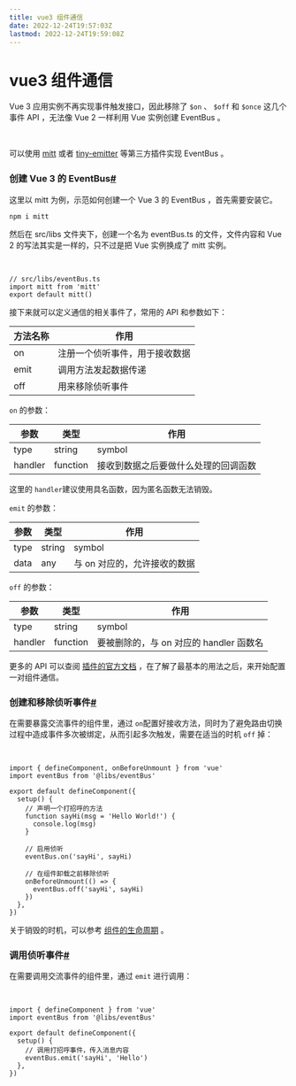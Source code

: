 ```yaml
---
title: vue3 组件通信
date: 2022-12-24T19:57:03Z
lastmod: 2022-12-24T19:59:08Z
---
```


# vue3 组件通信

Vue 3 应用实例不再实现事件触发接口，因此移除了 `$on`​ 、 `$off`​ 和 `$once`​ 这几个事件 API ，无法像 Vue 2 一样利用 Vue 实例创建 EventBus 。

‍

可以使用 [mitt](https://github.com/developit/mitt) 或者 [tiny-emitter](https://github.com/scottcorgan/tiny-emitter) 等第三方插件实现 EventBus 。

### 创建 Vue 3 的 EventBus[#](https://vue3.chengpeiquan.com/communication.html#%E5%88%9B%E5%BB%BA-vue-3-%E7%9A%84-eventbus-new)

这里以 mitt 为例，示范如何创建一个 Vue 3 的 EventBus ，首先需要安装它。

```
npm i mitt
```

然后在 src/libs 文件夹下，创建一个名为 eventBus.ts 的文件，文件内容和 Vue 2 的写法其实是一样的，只不过是把 Vue 实例换成了 mitt 实例。

‍

```
// src/libs/eventBus.ts
import mitt from 'mitt'
export default mitt()
```

接下来就可以定义通信的相关事件了，常用的 API 和参数如下：

|方法名称|作用|
| ----------| --------------------------------|
|on|注册一个侦听事件，用于接收数据|
|emit|调用方法发起数据传递|
|off|用来移除侦听事件|

​`on`​ 的参数：

|参数|类型|作用|
| ---------| ----------| --------------------------------------|
|type|string|symbol|
|handler|function|接收到数据之后要做什么处理的回调函数|

这里的 `handler`​ 建议使用具名函数，因为匿名函数无法销毁。

​`emit`​ 的参数：

|参数|类型|作用|
| ------| --------| ------------------------------|
|type|string|symbol|
|data|any|与 on 对应的，允许接收的数据|

​`off`​ 的参数：

|参数|类型|作用|
| ---------| ----------| -----------------------------------------|
|type|string|symbol|
|handler|function|要被删除的，与 on 对应的 handler 函数名|

更多的 API 可以查阅 [插件的官方文档](https://github.com/developit/mitt) ，在了解了最基本的用法之后，来开始配置一对组件通信。

### 创建和移除侦听事件[#](https://vue3.chengpeiquan.com/communication.html#%E5%88%9B%E5%BB%BA%E5%92%8C%E7%A7%BB%E9%99%A4%E4%BE%A6%E5%90%AC%E4%BA%8B%E4%BB%B6-new)

在需要暴露交流事件的组件里，通过 `on`​ 配置好接收方法，同时为了避免路由切换过程中造成事件多次被绑定，从而引起多次触发，需要在适当的时机 `off`​ 掉：

‍

```
import { defineComponent, onBeforeUnmount } from 'vue'
import eventBus from '@libs/eventBus'

export default defineComponent({
  setup() {
    // 声明一个打招呼的方法
    function sayHi(msg = 'Hello World!') {
      console.log(msg)
    }

    // 启用侦听
    eventBus.on('sayHi', sayHi)

    // 在组件卸载之前移除侦听
    onBeforeUnmount(() => {
      eventBus.off('sayHi', sayHi)
    })
  },
})
```

关于销毁的时机，可以参考 [组件的生命周期](https://vue3.chengpeiquan.com/component.html#%E7%BB%84%E4%BB%B6%E7%9A%84%E7%94%9F%E5%91%BD%E5%91%A8%E6%9C%9F-new) 。

### 调用侦听事件[#](https://vue3.chengpeiquan.com/communication.html#%E8%B0%83%E7%94%A8%E4%BE%A6%E5%90%AC%E4%BA%8B%E4%BB%B6-new)

在需要调用交流事件的组件里，通过 `emit`​ 进行调用：

‍

```
import { defineComponent } from 'vue'
import eventBus from '@libs/eventBus'

export default defineComponent({
  setup() {
    // 调用打招呼事件，传入消息内容
    eventBus.emit('sayHi', 'Hello')
  },
})
```
